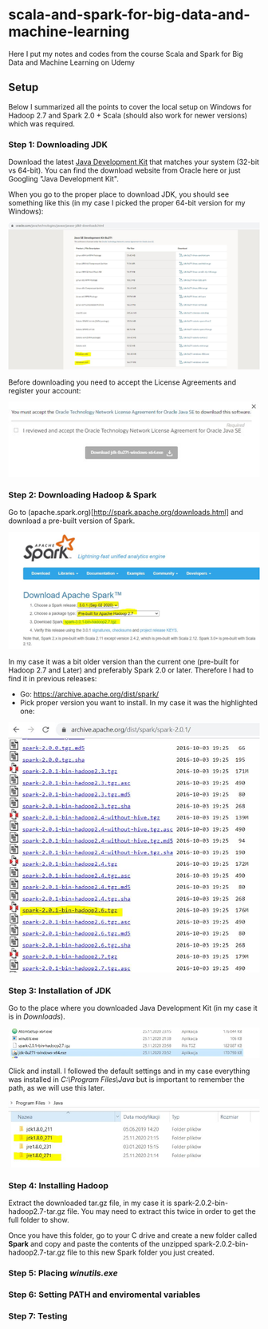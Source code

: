 # scala-and-spark-for-big-data-and-machine-learning
Here I put my notes and codes from the course Scala and Spark for Big Data and Machine Learning on Udemy


## Setup
Below I summarized all the points to cover the local setup on Windows for Hadoop 2.7 and Spark 2.0 + Scala (should also work for newer versions) which was required.

### Step 1: Downloading JDK

Download the latest [Java Development Kit](https://www.oracle.com/java/technologies/javase/javase-jdk8-downloads.html) that matches your system (32-bit vs 64-bit). You can find the download website from Oracle here or just Googling "Java Development Kit".

When you go to the proper place to download JDK, you should see something like this (in my case I picked the proper 64-bit version for my Windows):

![Image 1](img/jdk_img.JPG)

Before downloading you need to accept the License Agreements and register your account:

![Image 2](img/jdk_img1.JPG)

### Step 2: Downloading Hadoop & Spark

Go to (apache.spark.org)[http://spark.apache.org/downloads.html] and download a pre-built version of Spark.

![Image 3](img/spark1.JPG)

In my case it was a bit older version than the current one (pre-built for Hadoop 2.7 and Later) and preferably Spark 2.0 or later. Therefore I had to find it in previous releases:

- Go: https://archive.apache.org/dist/spark/
- Pick proper version you want to install. In my case it was the highlighted one:

![Image 3](img/my_release.JPG)

### Step 3: Installation of JDK

Go to the place where you downloaded Java Development Kit (in my case it is in _Downloads_).

![Image 3](img/jdk_installation.JPG)

Click and install. I followed the default settings and in my case everything was installed in _C:\Program Files\Java_ but is important to remember the path, as we will use this later. 

![Image 3](img/jdk_installation2.JPG)

### Step 4: Installing Hadoop

Extract the downloaded tar.gz file, in my case it is spark-2.0.2-bin-hadoop2.7-tar.gz file. You may need to extract this twice in order to get the full folder to show.

Once you have this folder, go to your C drive and create a new folder called **Spark** and copy and paste the contents of the unzipped spark-2.0.2-bin-hadoop2.7-tar.gz file to this new Spark folder you just created.

### Step 5: Placing _winutils.exe_

### Step 6: Setting PATH and enviromental variables

### Step 7: Testing
